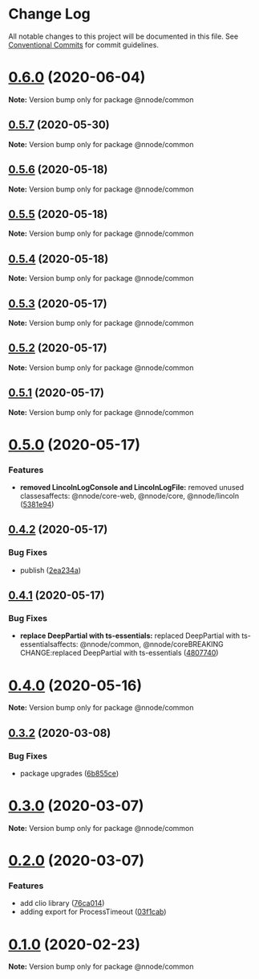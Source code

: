 # Change Log

All notable changes to this project will be documented in this file.
See [Conventional Commits](https://conventionalcommits.org) for commit guidelines.

# [0.6.0](https://github.com/nativecode-dev/nativenode/compare/@nnode/common@0.6.0-next.2...@nnode/common@0.6.0) (2020-06-04)

**Note:** Version bump only for package @nnode/common





## [0.5.7](https://github.com/nativecode-dev/nativenode/compare/@nnode/common@0.5.7-next.0...@nnode/common@0.5.7) (2020-05-30)

**Note:** Version bump only for package @nnode/common





## [0.5.6](https://github.com/nativecode-dev/nativenode/compare/@nnode/common@0.5.6-next.0...@nnode/common@0.5.6) (2020-05-18)

**Note:** Version bump only for package @nnode/common





## [0.5.5](https://github.com/nativecode-dev/nativenode/compare/@nnode/common@0.5.5-next.0...@nnode/common@0.5.5) (2020-05-18)

**Note:** Version bump only for package @nnode/common





## [0.5.4](https://github.com/nativecode-dev/nativenode/compare/@nnode/common@0.5.4-next.0...@nnode/common@0.5.4) (2020-05-18)

**Note:** Version bump only for package @nnode/common





## [0.5.3](https://github.com/nativecode-dev/nativenode/compare/@nnode/common@0.5.3-next.0...@nnode/common@0.5.3) (2020-05-17)

**Note:** Version bump only for package @nnode/common





## [0.5.2](https://github.com/nativecode-dev/nativenode/compare/@nnode/common@0.5.2-next.1...@nnode/common@0.5.2) (2020-05-17)

**Note:** Version bump only for package @nnode/common





## [0.5.1](https://github.com/nativecode-dev/nativenode/compare/@nnode/common@0.5.1-next.0...@nnode/common@0.5.1) (2020-05-17)

**Note:** Version bump only for package @nnode/common





# [0.5.0](https://github.com/nativecode-dev/nativenode/compare/@nnode/common@0.4.2...@nnode/common@0.5.0) (2020-05-17)


### Features

* **removed LincolnLogConsole and LincolnLogFile:** removed unused classesaffects: @nnode/core-web, @nnode/core, @nnode/lincoln ([5381e94](https://github.com/nativecode-dev/nativenode/commit/5381e946ebd99831c49ff0e0a13d8053b9f16098))





## [0.4.2](https://github.com/nativecode-dev/nativenode/compare/@nnode/common@0.4.2-next.1...@nnode/common@0.4.2) (2020-05-17)


### Bug Fixes

* publish ([2ea234a](https://github.com/nativecode-dev/nativenode/commit/2ea234ab8e3bb12774f5045edeabead414aedfce))





## [0.4.1](https://github.com/nativecode-dev/nativenode/compare/@nnode/common@0.4.0...@nnode/common@0.4.1) (2020-05-17)


### Bug Fixes

* **replace DeepPartial with ts-essentials:** replaced DeepPartial with ts-essentialsaffects: @nnode/common, @nnode/coreBREAKING CHANGE:replaced DeepPartial with ts-essentials ([4807740](https://github.com/nativecode-dev/nativenode/commit/4807740309213961a2d7abe1138c9905dc3b8d74))





# [0.4.0](https://github.com/nativecode-dev/nativenode/compare/@nnode/common@0.4.0-next.0...@nnode/common@0.4.0) (2020-05-16)

**Note:** Version bump only for package @nnode/common





## [0.3.2](https://github.com/nativecode-dev/nativenode/compare/@nnode/common@0.3.0-next.3...@nnode/common@0.3.2) (2020-03-08)


### Bug Fixes

* package upgrades ([6b855ce](https://github.com/nativecode-dev/nativenode/commit/6b855ce990b9e85ca45354ca3e22f0d73fe4cbc2))





# [0.3.0](https://github.com/nativecode-dev/nativenode/compare/@nnode/common@0.2.0...@nnode/common@0.3.0) (2020-03-07)

**Note:** Version bump only for package @nnode/common





# [0.2.0](https://github.com/nativecode-dev/nativenode/compare/@nnode/common@0.1.0...@nnode/common@0.2.0) (2020-03-07)


### Features

* add clio library ([76ca014](https://github.com/nativecode-dev/nativenode/commit/76ca0144506c760b243363112689c2267a0601e9))
* adding export for ProcessTimeout ([03f1cab](https://github.com/nativecode-dev/nativenode/commit/03f1cabc5d2c6c5a0b3863ff560ed1505dd69ab6))





# [0.1.0](https://github.com/nativecode-dev/nativenode/compare/@nnode/common@0.1.0-next.0...@nnode/common@0.1.0) (2020-02-23)

**Note:** Version bump only for package @nnode/common
